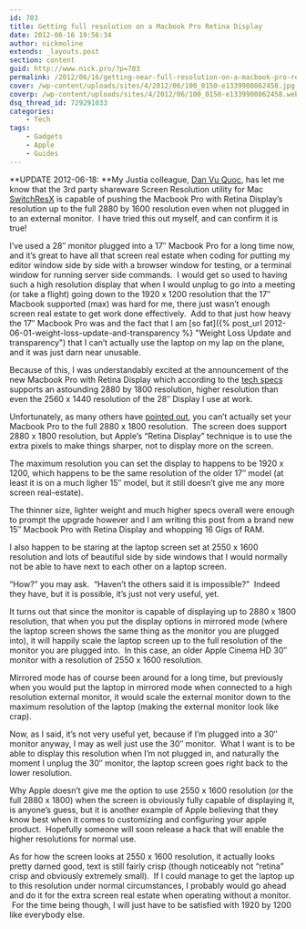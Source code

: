 ```yaml
---
id: 703
title: Getting full resolution on a Macbook Pro Retina Display
date: 2012-06-16 19:56:34
author: nickmoline
extends: _layouts.post
section: content
guid: http://www.nick.pro/?p=703
permalink: /2012/06/16/getting-near-full-resolution-on-a-macbook-pro-retina-display/
cover: /wp-content/uploads/sites/4/2012/06/100_0150-e1339900862458.jpg
coverp: /wp-content/uploads/sites/4/2012/06/100_0150-e1339900862458.webp
dsq_thread_id: 729291033
categories:
    - Tech
tags:
    - Gadgets
    - Apple
    - Guides
---
```

**UPDATE 2012-06-18: **My Justia colleague, <a title="Dan Vu Quoc" href="http://www.vuquoc.com/" target="_blank">Dan Vu Quoc</a>, has let me know that the 3rd party shareware Screen Resolution utility for Mac <a href="http://www.madrau.com/download/latest/latest.html" target="_blank">SwitchResX</a> is capable of pushing the Macbook Pro with Retina Display&#8217;s resolution up to the full 2880 by 1600 resolution even when not plugged in to an external monitor.  I have tried this out myself, and can confirm it is true!

<!--more-->

I&#8217;ve used a 28&#8243; monitor plugged into a 17&#8243; Macbook Pro for a long time now, and it&#8217;s great to have all that screen real estate when coding for putting my editor window side by side with a browser window for testing, or a terminal window for running server side commands.  I would get so used to having such a high resolution display that when I would unplug to go into a meeting (or take a flight) going down to the 1920 x 1200 resolution that the 17&#8243; Macbook supported (max) was hard for me, there just wasn&#8217;t enough screen real estate to get work done effectively.  Add to that just how heavy the 17&#8243; Macbook Pro was and the fact that I am [so fat]({% post_url 2012-06-01-weight-loss-update-and-transparency %} "Weight Loss Update and transparency") that I can&#8217;t actually use the laptop on my lap on the plane, and it was just darn near unusable.

Because of this, I was understandably excited at the announcement of the new Macbook Pro with Retina Display which according to the <a href="http://www.apple.com/macbook-pro/specs/" target="_blank">tech specs</a> supports an astounding 2880 by 1800 resolution, higher resolution than even the 2560 x 1440 resolution of the 28&#8243; Display I use at work.

Unfortunately, as many others have <a href="http://news.cnet.com/8301-33620_3-57454551-278/forget-retina-look-how-much-the-new-macbook-pro-displays/" target="_blank">pointed out</a>, you can&#8217;t actually set your Macbook Pro to the full 2880 x 1800 resolution.  The screen does support 2880 x 1800 resolution, but Apple&#8217;s &#8220;Retina Display&#8221; technique is to use the extra pixels to make things sharper, not to display more on the screen.

<amp-img  title="Maximum Resolution on Retina Display is 1920 x 1600" src="{{ site.baseurl }}/wp-content/uploads/sites/4/2012/06/Region-capture-1.webp" alt="Maximum Resolution on Retina Display is 1920 x 1600" data-recalc-dims="1" width="681" height="422" layout="responsive" lightbox>
    <amp-img fallback title="Maximum Resolution on Retina Display is 1920 x 1600" src="{{ site.baseurl }}/wp-content/uploads/sites/4/2012/06/Region-capture-1.png" alt="Maximum Resolution on Retina Display is 1920 x 1600" data-recalc-dims="1" width="681" height="422" layout="responsive" lightbox></amp-img>
</amp-img>

The maximum resolution you can set the display to happens to be 1920 x 1200, which happens to be the same resolution of the older 17&#8243; model (at least it is on a much ligher 15&#8243; model, but it still doesn&#8217;t give me any more screen real-estate).

The thinner size, lighter weight and much higher specs overall were enough to prompt the upgrade however and I am writing this post from a brand new 15&#8243; Macbook Pro with Retina Display and whopping 16 Gigs of RAM.

I also happen to be staring at the laptop screen set at 2550 x 1600 resolution and lots of beautiful side by side windows that I would normally not be able to have next to each other on a laptop screen.

&#8220;How?&#8221; you may ask.  &#8220;Haven&#8217;t the others said it is impossible?&#8221;  Indeed they have, but it is possible, it&#8217;s just not very useful, yet.

<amp-img  title="Look at that high-resolution laptop screen" src="{{ site.baseurl }}/wp-content/uploads/sites/4/2012/06/100_0150-e1339900862458.webp" alt="Look at that high-resolution laptop screen" data-recalc-dims="1" width="3064" height="2949" layout="responsive" lightbox>
    <amp-img fallback title="Look at that high-resolution laptop screen" src="{{ site.baseurl }}/wp-content/uploads/sites/4/2012/06/100_0150-e1339900862458.jpg" alt="Look at that high-resolution laptop screen" data-recalc-dims="1" width="3064" height="2949" layout="responsive" lightbox></amp-img>
</amp-img>

It turns out that since the monitor is capable of displaying up to 2880 x 1800 resolution, that when you put the display options in mirrored mode (where the laptop screen shows the same thing as the monitor you are plugged into), it will happily scale the laptop screen up to the full resolution of the monitor you are plugged into.  In this case, an older Apple Cinema HD 30&#8243; monitor with a resolution of 2550 x 1600 resolution.

Mirrored mode has of course been around for a long time, but previously when you would put the laptop in mirrored mode when connected to a high resolution external monitor, it would scale the external monitor down to the maximum resolution of the laptop (making the external monitor look like crap).

Now, as I said, it&#8217;s not very useful yet, because if I&#8217;m plugged into a 30&#8243; monitor anyway, I may as well just use the 30&#8243; monitor.  What I want is to be able to display this resolution when I&#8217;m not plugged in, and naturally the moment I unplug the 30&#8243; monitor, the laptop screen goes right back to the lower resolution.

Why Apple doesn&#8217;t give me the option to use 2550 x 1600 resolution (or the full 2880 x 1800) when the screen is obviously fully capable of displaying it, is anyone&#8217;s guess, but it is another example of Apple believing that they know best when it comes to customizing and configuring your apple product.  Hopefully someone will soon release a hack that will enable the higher resolutions for normal use.

As for how the screen looks at 2550 x 1600 resolution, it actually looks pretty darned good, text is still fairly crisp (though noticeably not &#8220;retina&#8221; crisp and obviously extremely small).  If I could manage to get the laptop up to this resolution under normal circumstances, I probably would go ahead and do it for the extra screen real estate when operating without a monitor.  For the time being though, I will just have to be satisfied with 1920 by 1200 like everybody else.
